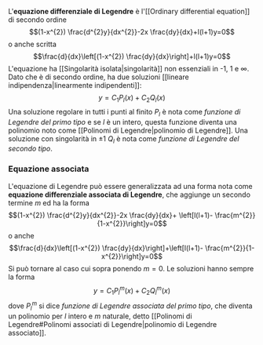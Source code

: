 L'**equazione differenziale di Legendre** è l'[[Ordinary differential equation]] di secondo ordine
$$(1-x^{2}) \frac{d^{2}y}{dx^{2}}-2x \frac{dy}{dx}+l(l+1)y=0$$
o anche scritta
$$\frac{d}{dx}\left[(1-x^{2}) \frac{dy}{dx}\right]+l(l+1)y=0$$
L'equazione ha [[Singolarità isolata|singolarità]] non essenziali in -1, 1 e $\infty$. Dato che è di secondo ordine, ha due soluzioni [[lineare indipendenza|linearmente indipendenti]]:
$$y=C_{1}P_{l}(x)+C_{2}Q_{l}(x)$$
Una soluzione regolare in tutti i punti al finito $P_{l}$ è nota come *funzione di Legendre del primo tipo* e se $l$ è un intero, questa funzione diventa una polinomio noto come [[Polinomi di Legendre|polinomio di Legendre]]. Una soluzione con singolarità in $\pm1$ $Q_{l}$ è nota come *funzione di Legendre del secondo tipo*.
### Equazione associata
L'equazione di Legendre può essere generalizzata ad una forma nota come **equazione differenziale associata di Legendre**, che aggiunge un secondo termine $m$ ed ha la forma
$$(1-x^{2}) \frac{d^{2}y}{dx^{2}}-2x \frac{dy}{dx}+ \left[l(l+1)- \frac{m^{2}}{1-x^{2}}\right]y=0$$
o anche
$$\frac{d}{dx}\left[(1-x^{2}) \frac{dy}{dx}\right]+\left[l(l+1)- \frac{m^{2}}{1-x^{2}}\right]y=0$$
Si può tornare al caso cui sopra ponendo $m=0$. Le soluzioni hanno sempre la forma
$$y=C_{1}P_{l}^{m}(x)+C_{2}Q_{l}^{m}(x)$$
dove $P_{l}^{m}$ si dice *funzione di Legendre associata del primo tipo*, che diventa un polinomio per $l$ intero e $m$ naturale, detto [[Polinomi di Legendre#Polinomi associati di Legendre|polinomio di Legendre associato]].
